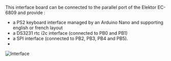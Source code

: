 This interface board can be connected to the parallel port of the Elektor EC-6809 and provide :
- a PS2 keyboard interface managed by an Arduino Nano and supporting english or french layout
- a DS3231 rtc i2c interface (connected to PB0 and PB1)
- a SPI interface (connected to PB2, PB3, PB4 and PB5).
- 
![Interface](https://github.com/Wawavoun/ELEKTOR_EC-6809/assets/94134401/703ab4df-3d6d-4109-94e1-23eab823f316)
